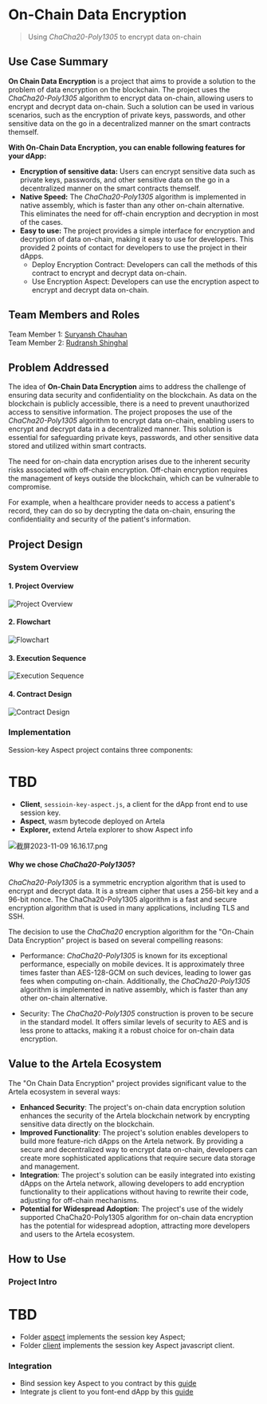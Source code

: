 # On-Chain Data Encryption

> Using _ChaCha20-Poly1305_ to encrypt data on-chain

## Use Case Summary

**On Chain Data Encryption** is a project that aims to provide a solution to the problem of data encryption on the blockchain. The project uses the _ChaCha20-Poly1305_ algorithm to encrypt data on-chain, allowing users to encrypt and decrypt data on-chain. Such a solution can be used in various scenarios, such as the encryption of private keys, passwords, and other sensitive data on the go in a decentralized manner on the smart contracts themself.

**With On-Chain Data Encryption, you can enable following features for your dApp:**

-   **Encryption of sensitive data:** Users can encrypt sensitive data such as private keys, passwords, and other sensitive data on the go in a decentralized manner on the smart contracts themself.
-   **Native Speed:** The _ChaCha20-Poly1305_ algorithm is implemented in native assembly, which is faster than any other on-chain alternative. This eliminates the need for off-chain encryption and decryption in most of the cases.
-   **Easy to use:** The project provides a simple interface for encryption and decryption of data on-chain, making it easy to use for developers. This provided 2 points of contact for developers to use the project in their dApps.
    -   Deploy Encryption Contract: Developers can call the methods of this contract to encrypt and decrypt data on-chain.
    -   Use Encryption Aspect: Developers can use the encryption aspect to encrypt and decrypt data on-chain.

## Team Members and Roles

Team Member 1: [Suryansh Chauhan](https://twitter.com/SuriPuri23)  
Team Member 2: [Rudransh Shinghal](https://twitter.com/rudransh190204)

## Problem Addressed

The idea of **On-Chain Data Encryption** aims to address the challenge of ensuring data security and confidentiality on the blockchain. As data on the blockchain is publicly accessible, there is a need to prevent unauthorized access to sensitive information. The project proposes the use of the _ChaCha20-Poly1305_ algorithm to encrypt data on-chain, enabling users to encrypt and decrypt data in a decentralized manner. This solution is essential for safeguarding private keys, passwords, and other sensitive data stored and utilized within smart contracts.

The need for on-chain data encryption arises due to the inherent security risks associated with off-chain encryption. Off-chain encryption requires the management of keys outside the blockchain, which can be vulnerable to compromise.

For example, when a healthcare provider needs to access a patient's record, they can do so by decrypting the data on-chain, ensuring the confidentiality and security of the patient's information.

## Project Design

### System Overview

#### 1. Project Overview

![Project Overview](docs/project_overview.png)

<!-- Additional info:

-   `Specific contract` is a contract address. For example, if it’s a DEX contract address, it means that the session key is only limited to calling an Artex contract.

-   `Specific methods` is a list of method signature of `Specific contract`. For example, if it’s `[0x0000CAFE, 0xCAFE0000,]` , it means that the session key is only limited to this two method. -->

#### 2. Flowchart

![Flowchart](docs/flowchart.png)

<!-- Additional info :

-   The `from` is still the address of EoA.

-   The signature `v,r,s` is generated by private key of sKey. -->

#### 3. Execution Sequence

![Execution Sequence](docs/execution_sequence.png)

<!-- Additional info

-   The transaction may be signed by the EoA privaten point needs to be verified by the EoA public key again if the Aspect returns key, so the joi false. -->

#### 4. Contract Design

![Contract Design](docs/contract_design.png)

<!-- Additional info

-   Smart contract doesn’t know which keys sign the tx.

-   When the smart contract accesses `msg.sender` , the value is `from` in the transaction. -->

### Implementation

Session-key Aspect project contains three components:

# TBD

-   **Client**, `sessioin-key-aspect.js`, a client for the dApp front end to use session key.
-   **Aspect**, wasm bytecode deployed on Artela
-   **Explorer,** extend Artela explorer to show Aspect info

![截屏2023-11-09 16.16.17.png](https://github.com/QiyuanMa/session-key-aspect-example/blob/main/img/2023-11-09-16.16.17.png)

#### Why we chose _ChaCha20-Poly1305_?

_ChaCha20-Poly1305_ is a symmetric encryption algorithm that is used to encrypt and decrypt data. It is a stream cipher that uses a 256-bit key and a 96-bit nonce. The ChaCha20-Poly1305 algorithm is a fast and secure encryption algorithm that is used in many applications, including TLS and SSH.

The decision to use the _ChaCha20_ encryption algorithm for the "On-Chain Data Encryption" project is based on several compelling reasons:

-   Performance: _ChaCha20-Poly1305_ is known for its exceptional performance, especially on mobile devices. It is approximately three times faster than AES-128-GCM on such devices, leading to lower gas fees when computing on-chain. Additionally, the _ChaCha20-Poly1305_ algorithm is implemented in native assembly, which is faster than any other on-chain alternative.

-   Security: The _ChaCha20-Poly1305_ construction is proven to be secure in the standard model. It offers similar levels of security to AES and is less prone to attacks, making it a robust choice for on-chain data encryption.

## Value to the Artela Ecosystem

The "On Chain Data Encryption" project provides significant value to the Artela ecosystem in several ways:

-   **Enhanced Security**: The project's on-chain data encryption solution enhances the security of the Artela blockchain network by encrypting sensitive data directly on the blockchain.
-   **Improved Functionality**: The project's solution enables developers to build more feature-rich dApps on the Artela network. By providing a secure and decentralized way to encrypt data on-chain, developers can create more sophisticated applications that require secure data storage and management.
-   **Integration**: The project's solution can be easily integrated into existing dApps on the Artela network, allowing developers to add encryption functionality to their applications without having to rewrite their code, adjusting for off-chain mechanisms.
-   **Potential for Widespread Adoption**: The project's use of the widely supported ChaCha20-Poly1305 algorithm for on-chain data encryption has the potential for widespread adoption, attracting more developers and users to the Artela ecosystem.

## How to Use

### Project Intro

# TBD

-   Folder [aspect](https://github.com/QiyuanMa/session-key-aspect-example/blob/main/aspect/README.md) implements the session key Aspect;
-   Folder [client](https://github.com/QiyuanMa/session-key-aspect-example/blob/main/js_client/session_key_aspect_client/README.md) implements the session key Aspect javascript client.

### Integration

-   Bind session key Aspect to you contract by this [guide](https://github.com/QiyuanMa/session-key-aspect-example/blob/main/aspect/README.md)
-   Integrate js client to you font-end dApp by this [guide](https://github.com/QiyuanMa/session-key-aspect-example/blob/main/js_client/session_key_aspect_client/README.md)

